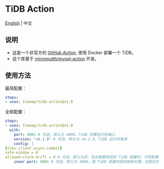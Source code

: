# TiDB Action

[English](/README.md) | 中文

## 说明

- 这是一个非官方的 [GitHub Action](https://github.com/features/actions), 使用 Docker 部署一个 TiDB。
- 这个库基于 [mirromutth/mysql-action](https://github.com/mirromutth/mysql-action) 开发。

## 使用方法

最简配置：

```yaml
steps:
- uses: Icemap/tidb-action@v1.0
```

全部配置：

```yaml
steps:
- uses: Icemap/tidb-action@v1.0
  with:
    port: 4001 # 可选，默认为 4000，TiDB 将要运行的端口
    version: "v6.1.0" # 可选，默认为 v6.2.0，TiDB 运行的版本
    config: |
[tikv-client.async-commit]
safe-window = 0
allowed-clock-drift = 0 # 可选，默认为空，在你需要特别的 TiDB 配置时，可将配置写在这里
    inner port: 4001 # 可选，默认为 4000，指 TiDB 容器内部的映射位置，这是在你更改了配置中的 port 时才会用到的一个配置
```
